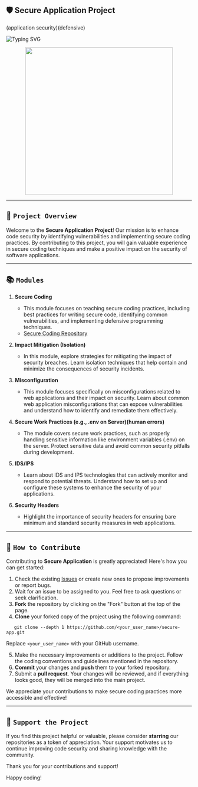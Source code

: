 ## 🛡️ Secure Application Project 
(application security)(defensive)

![Typing SVG](https://readme-typing-svg.demolab.com?font=Fira+Code&weight=700&size=23&pause=1000&color=1C7F13&center=true&width=435&lines=Secure+application+Project)

<p align="center">
  <img width="400" height="400" src="https://cdn.ourcodeworld.com/public-media/articles/articleocw-5d8255083bfd2.webp">
</p>

---

## 🚀 `Project Overview`

Welcome to the **Secure Application Project**! Our mission is to enhance code security by identifying vulnerabilities and implementing secure coding practices. By contributing to this project, you will gain valuable experience in secure coding techniques and make a positive impact on the security of software applications.

---

## 📚 `Modules`

1. **Secure Coding**
   - This module focuses on teaching secure coding practices, including best practices for writing secure code, identifying common vulnerabilities, and implementing defensive programming techniques.
   - [Secure Coding Repository](https://github.com/thepwnexperts/secure-coding)

2. **Impact Mitigation (Isolation)**
   - In this module, explore strategies for mitigating the impact of security breaches. Learn isolation techniques that help contain and minimize the consequences of security incidents.

3. **Misconfiguration**
   - This module focuses specifically on misconfigurations related to web applications and their impact on security. Learn about common web application misconfigurations that can expose vulnerabilities and understand how to identify and remediate them effectively.

4. **Secure Work Practices (e.g., .env on Server)(human errors)**
   - The module covers secure work practices, such as properly handling sensitive information like environment variables (.env) on the server. Protect sensitive data and avoid common security pitfalls during development.

5. **IDS/IPS**
   - Learn about IDS and IPS technologies that can actively monitor and respond to potential threats. Understand how to set up and configure these systems to enhance the security of your applications.

6. **Security Headers**
   - Highlight the importance of security headers for ensuring bare minimum and standard security measures in web applications.

---

## 💪 `How to Contribute`

Contributing to **Secure Application** is greatly appreciated! Here's how you can get started:

1. Check the existing [Issues](https://github.com/thepwnexperts/secure-app/issues) or create new ones to propose improvements or report bugs.
2. Wait for an issue to be assigned to you. Feel free to ask questions or seek clarification.
3. **Fork** the repository by clicking on the "Fork" button at the top of the page.
4. **Clone** your forked copy of the project using the following command:

```
   git clone --depth 1 https://github.com/<your_user_name>/secure-app.git
```

Replace `<your_user_name>` with your GitHub username.

5. Make the necessary improvements or additions to the project. Follow the coding conventions and guidelines mentioned in the repository.
6. **Commit** your changes and **push** them to your forked repository.
7. Submit a **pull request**. Your changes will be reviewed, and if everything looks good, they will be merged into the main project.

We appreciate your contributions to make secure coding practices more accessible and effective!

---

## 🌟 `Support the Project`

If you find this project helpful or valuable, please consider **starring** our repositories as a token of appreciation. Your support motivates us to continue improving code security and sharing knowledge with the community.

Thank you for your contributions and support!

Happy coding!
